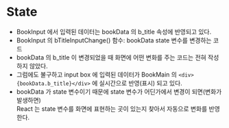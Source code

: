 # State

- BookInput 에서 입력된 데이터는 bookData 의 b_title 속성에 반영되고 있다.
- BookInput 의 bTitleInputChange() 함수: bookData state 변수를 변경하는 코드
- bookData 의 b_title 이 변경되었을 때 화면에 어떤 변화를 주는 코드는 전혀 작성하지 않았다.
- 그럼에도 불구하고 input box 에 입력된 데이터가 BookMain 의 `<div>{bookData.b_title}</div>` 에 실시간으로 반영(표시) 되고 있다.
- bookData 가 state 변수이기 때문에 state 변수가 어딘가에서 변경이 되면(변화가 발생하면)  
  React 는 state 변수를 화면에 표현하는 곳이 있는지 찾아서 자동으로 변화를 반영한다.
